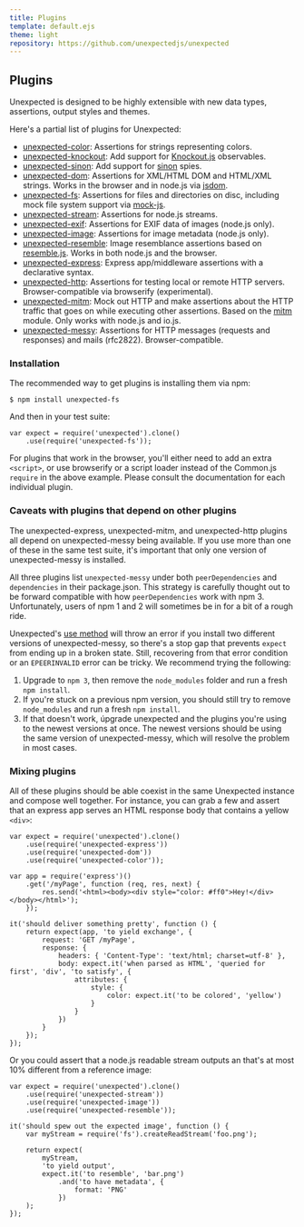 ```yaml
---
title: Plugins
template: default.ejs
theme: light
repository: https://github.com/unexpectedjs/unexpected
---
```


## Plugins

Unexpected is designed to be highly extensible with new data types, assertions,
output styles and themes.

Here's a partial list of plugins for Unexpected:

* [unexpected-color](http://unexpected.js.org/unexpected-color/): Assertions for
  strings representing colors.
* [unexpected-knockout](http://unexpected.js.org/unexpected-knockout/): Add support
  for [Knockout.js](http://knockoutjs.com/) observables.
* [unexpected-sinon](http://unexpected.js.org/unexpected-sinon/): Add support for
  [sinon](http://sinonjs.org/) spies.
* [unexpected-dom](http://github.com/munter/unexpected-dom/): Assertions for
  XML/HTML DOM and HTML/XML strings. Works in the browser and in node.js via
  [jsdom](https://github.com/tmpvar/jsdom/).
* [unexpected-fs](https://github.com/unexpectedjs/unexpected-fs/): Assertions for
  files and directories on disc, including mock file system support via
  [mock-js](https://github.com/tschaub/mock-fs).
* [unexpected-stream](http://unexpected.js.org/unexpected-stream/): Assertions for
  node.js streams.
* [unexpected-exif](http://unexpected.js.org/unexpected-exif/): Assertions for
  EXIF data of images (node.js only).
* [unexpected-image](http://unexpected.js.org/unexpected-image/): Assertions for
  image metadata (node.js only).
* [unexpected-resemble](http://unexpected.js.org/unexpected-resemble/): Image resemblance
  assertions based on [resemble.js](http://huddle.github.io/Resemble.js/). Works in
  both node.js and the browser.
* [unexpected-express](http://github.com/unexpectedjs/unexpected-express/): Express
  app/middleware assertions with a declarative syntax.
* [unexpected-http](http://github.com/unexpectedjs/unexpected-http/): Assertions for
  testing local or remote HTTP servers.
  Browser-compatible via browserify (experimental).
* [unexpected-mitm](http://github.com/unexpectedjs/unexpected-mitm/): Mock out HTTP
  and make assertions about the HTTP traffic that goes on while executing other
  assertions. Based on the [mitm](https://github.com/moll/node-mitm/) module.
  Only works with node.js and io.js.
* [unexpected-messy](http://unexpected.js.org/unexpected-messy/): Assertions for
  HTTP messages (requests and responses) and mails (rfc2822). Browser-compatible.


### Installation

The recommended way to get plugins is installing them via npm:

```
$ npm install unexpected-fs
```

And then in your test suite:

```js#evaluate:false
var expect = require('unexpected').clone()
    .use(require('unexpected-fs'));
```

For plugins that work in the browser, you'll either need to add an extra `<script>`, or
use browserify or a script loader instead of the Common.js `require` in the above example.
Please consult the documentation for each individual plugin.


### Caveats with plugins that depend on other plugins

The unexpected-express, unexpected-mitm, and unexpected-http plugins all depend
on unexpected-messy being available. If you use more than one of these in the same
test suite, it's important that only one version of unexpected-messy is installed.

All three plugins list `unexpected-messy` under both `peerDependencies` and `dependencies`
in their package.json. This strategy is carefully thought out to be forward compatible
with how `peerDependencies` work with npm 3. Unfortunately, users of npm 1 and 2 will
sometimes be in for a bit of a rough ride.

Unexpected's [use method](/api/use/) will throw an error if you install two different
versions of unexpected-messy, so there's a stop gap that prevents `expect` from
ending up in a broken state. Still, recovering from that error condition or an
`EPEERINVALID` error can be tricky. We recommend trying the following:

1) Upgrade to `npm 3`, then remove the `node_modules` folder and run a fresh `npm install`.
2) If you're stuck on a previous npm version, you should still try to remove `node_modules`
   and run a fresh `npm install`.
3) If that doesn't work, úpgrade unexpected and the plugins you're using to the newest
   versions at once. The newest versions should be using the same version of
   unexpected-messy, which will resolve the problem in most cases.


### Mixing plugins

All of these plugins should be able coexist in the same Unexpected instance and
compose well together. For instance, you can grab a few and assert that an express
app serves an HTML response body that contains a yellow `<div>`:

```js#evaluate:false
var expect = require('unexpected').clone()
    .use(require('unexpected-express'))
    .use(require('unexpected-dom'))
    .use(require('unexpected-color'));

var app = require('express')()
    .get('/myPage', function (req, res, next) {
        res.send('<html><body><div style="color: #ff0">Hey!</div></body></html>');
    });

it('should deliver something pretty', function () {
    return expect(app, 'to yield exchange', {
        request: 'GET /myPage',
        response: {
            headers: { 'Content-Type': 'text/html; charset=utf-8' },
            body: expect.it('when parsed as HTML', 'queried for first', 'div', 'to satisfy', {
                attributes: {
                    style: {
                        color: expect.it('to be colored', 'yellow')
                    }
                }
            })
        }
    });
});
```

Or you could assert that a node.js readable stream outputs an that's at most
10% different from a reference image:

```js#evaluate:false
var expect = require('unexpected').clone()
    .use(require('unexpected-stream'))
    .use(require('unexpected-image'))
    .use(require('unexpected-resemble'));

it('should spew out the expected image', function () {
    var myStream = require('fs').createReadStream('foo.png');

    return expect(
        myStream,
        'to yield output',
        expect.it('to resemble', 'bar.png')
            .and('to have metadata', {
                format: 'PNG'
            })
    );
});
```
